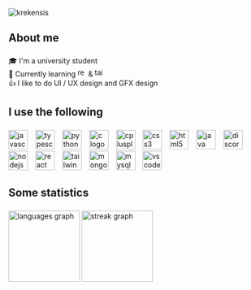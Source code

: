 <p align="left"> <img src="https://komarev.com/ghpvc/?username=krekensis&label=Profile%20views&color=5879fd&style=flat" alt="krekensis" /> </p>

<h2 align="left">About me</h2>

###

<p align="left">🎓 I'm a university student<br>🌱 Currently learning <img src="https://cdn.simpleicons.org/react/61DAFB" height="17" alt="react logo"  /> & <img src="https://cdn.simpleicons.org/tailwindcss/06B6D4" height="17" alt="tailwindcss logo"  /><br>👍 I like to do UI / UX design and GFX design</p>

###

<h2 align="left">I use the following</h2>

###

<div align="left">
  <img src="https://cdn.jsdelivr.net/gh/devicons/devicon/icons/javascript/javascript-original.svg" height="38" alt="javascript logo"  />
  <img width="7" />
  <img src="https://cdn.jsdelivr.net/gh/devicons/devicon/icons/typescript/typescript-original.svg" height="38" alt="typescript logo"  />
  <img width="7" />
  <img src="https://cdn.jsdelivr.net/gh/devicons/devicon/icons/python/python-original.svg" height="38" alt="python logo"  />
  <img width="7" />
  <img src="https://cdn.jsdelivr.net/gh/devicons/devicon/icons/c/c-original.svg" height="38" alt="c logo"  />
  <img width="7" />
  <img src="https://cdn.jsdelivr.net/gh/devicons/devicon/icons/cplusplus/cplusplus-original.svg" height="38" alt="cplusplus logo"  />
  <img width="7" />
  <img src="https://cdn.jsdelivr.net/gh/devicons/devicon/icons/css3/css3-original.svg" height="38" alt="css3 logo"  />
  <img width="7" />
  <img src="https://cdn.jsdelivr.net/gh/devicons/devicon/icons/html5/html5-original.svg" height="38" alt="html5 logo"  />
  <img width="7" />
  <img src="https://cdn.jsdelivr.net/gh/devicons/devicon/icons/java/java-original.svg" height="38" alt="java logo"  />
  <img width="7" />
  <img src="https://cdn.jsdelivr.net/gh/devicons/devicon/icons/discordjs/discordjs-original.svg" height="38" alt="discordjs logo"  />
  <img width="7" />
  <img src="https://cdn.simpleicons.org/nodedotjs/339933" height="38" alt="nodejs logo"  />
  <img width="7" />
  <img src="https://cdn.simpleicons.org/react/61DAFB" height="38" alt="react logo"  />
  <img width="7" />
  <img src="https://cdn.simpleicons.org/tailwindcss/06B6D4" height="38" alt="tailwindcss logo"  />
  <img width="7" />
  <img src="https://skillicons.dev/icons?i=mongodb" height="38" alt="mongodb logo"  />
  <img width="7" />
  <img src="https://skillicons.dev/icons?i=mysql" height="38" alt="mysql logo"  />
  <img width="7" />
  <img src="https://cdn.jsdelivr.net/gh/devicons/devicon/icons/vscode/vscode-original.svg" height="38" alt="vscode logo"  />
</div>

###

<h2 align="left">Some statistics</h2>

###

<div align="left">
  <img src="https://github-readme-stats.vercel.app/api/top-langs?username=Krekensis&locale=en&hide_title=true&layout=compact&card_width=320&langs_count=10&theme=gotham&hide_border=true&order=2" height="140" alt="languages graph"  />
  <img src="https://streak-stats.demolab.com?user=Krekensis&locale=en&mode=daily&theme=gotham&hide_border=true&border_radius=5&order=3" height="140" alt="streak graph"  />
</div>

###

